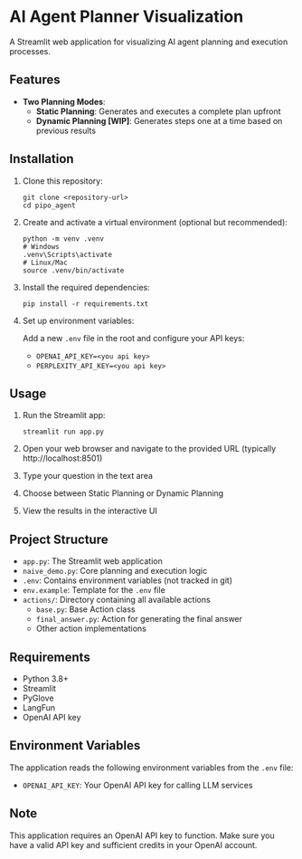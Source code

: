 # AI Agent Planner Visualization

A Streamlit web application for visualizing AI agent planning and execution processes.

## Features

- **Two Planning Modes**:
  - **Static Planning**: Generates and executes a complete plan upfront
  - **Dynamic Planning [WIP]**: Generates steps one at a time based on previous results

## Installation

1. Clone this repository:
   ```
   git clone <repository-url>
   cd pipo_agent
   ```

2. Create and activate a virtual environment (optional but recommended):
   ```
   python -m venv .venv
   # Windows
   .venv\Scripts\activate
   # Linux/Mac
   source .venv/bin/activate
   ```

3. Install the required dependencies:
   ```
   pip install -r requirements.txt
   ```

4. Set up environment variables:

   Add a new `.env` file in the root and configure your API keys:
   - `OPENAI_API_KEY=<you api key>`
   - `PERPLEXITY_API_KEY=<you api key>`

## Usage

1. Run the Streamlit app:
   ```
   streamlit run app.py
   ```

2. Open your web browser and navigate to the provided URL (typically http://localhost:8501)

3. Type your question in the text area

4. Choose between Static Planning or Dynamic Planning

5. View the results in the interactive UI

## Project Structure

- `app.py`: The Streamlit web application
- `naive_demo.py`: Core planning and execution logic
- `.env`: Contains environment variables (not tracked in git)
- `env.example`: Template for the `.env` file
- `actions/`: Directory containing all available actions
  - `base.py`: Base Action class
  - `final_answer.py`: Action for generating the final answer
  - Other action implementations

## Requirements

- Python 3.8+
- Streamlit
- PyGlove
- LangFun
- OpenAI API key

## Environment Variables

The application reads the following environment variables from the `.env` file:

- `OPENAI_API_KEY`: Your OpenAI API key for calling LLM services

## Note

This application requires an OpenAI API key to function. Make sure you have a valid API key and sufficient credits in your OpenAI account. 